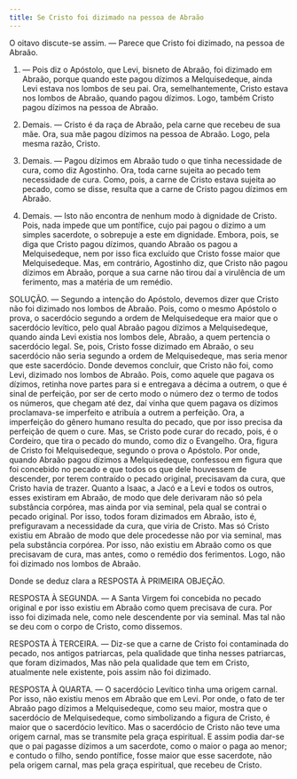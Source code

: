 ```yaml
---
title: Se Cristo foi dizimado na pessoa de Abraão
---
```


O oitavo discute-se assim. — Parece que Cristo foi dizimado, na pessoa de Abraão.  

1. — Pois diz o Apóstolo, que Levi, bisneto de Abraão, foi dizimado em Abraão, porque quando este pagou dízimos a Melquisedeque, ainda Levi estava nos lombos de seu pai. Ora, semelhantemente, Cristo estava nos lombos de Abraão, quando pagou dízimos. Logo, também Cristo pagou dízimos na pessoa de Abraão.  

2. Demais. — Cristo é da raça de Abraão, pela carne que recebeu de sua mãe. Ora, sua mãe pagou dízimos na pessoa de Abraão. Logo, pela mesma razão, Cristo. 

3. Demais. — Pagou dízimos em Abraão tudo o que tinha necessidade de cura, como diz Agostinho. Ora, toda carne sujeita ao pecado tem necessidade de cura. Como, pois, a carne de Cristo estava sujeita ao pecado, como se disse, resulta que a carne de Cristo pagou dízimos em Abraão.  

4. Demais. — Isto não encontra de nenhum modo à dignidade de Cristo. Pois, nada impede que um pontífice, cujo pai pagou o dizimo a um simples sacerdote, o sobrepuje a este em dignidade. Embora, pois, se diga que Cristo pagou dízimos, quando Abraão os pagou a Melquisedeque, nem por isso fica excluído que Cristo fosse maior que Melquisedeque.  Mas, em contrário, Agostinho diz, que Cristo não pagou dízimos em Abraão, porque a sua carne não tirou daí a virulência de um ferimento, mas a matéria de um remédio.  

SOLUÇÃO. — Segundo a intenção do Apóstolo, devemos dizer que Cristo não foi dizimado nos lombos de Abraão. Pois, como o mesmo Apóstolo o prova, o sacerdócio segundo a ordem de Melquisedeque era maior que o sacerdócio levítico, pelo qual Abraão pagou dízimos a Melquisedeque, quando ainda Levi existia nos lombos dele, Abraão, a quem pertencia o sacerdócio legal. Se, pois, Cristo fosse dizimado em Abraão, o seu sacerdócio não seria segundo a ordem de Melquisedeque, mas seria menor que este sacerdócio. Donde devemos concluir, que Cristo não foi, como Levi, dizimado nos lombos de Abraão. Pois, como aquele que pagava os dízimos, retinha nove partes para si e entregava a décima a outrem, o que é sinal de perfeição, por ser de certo modo o número dez o termo de todos os números, que chegam até dez, daí vinha que quem pagava os dízimos proclamava-se imperfeito e atribuía a outrem a perfeição. Ora, a imperfeição do gênero humano resulta do pecado, que por isso precisa da perfeição de quem o cure. Mas, se Cristo pode curar do recado, pois, é o Cordeiro, que tira o pecado do mundo, como diz o Evangelho. Ora, figura de Cristo foi Melquisedeque, segundo o prova o Apóstolo. Por onde, quando Abraão pagou dízimos a Melquisedeque, confessou em figura que foi concebido no pecado e que todos os que dele houvessem de descender, por terem contraído o pecado original, precisavam da cura, que Cristo havia de trazer. Quanto a Isaac, a Jacó e a Levi e todos os outros, esses existiram em Abraão, de modo que dele derivaram não só pela substância corpórea, mas ainda por via seminal, pela qual se contrai o pecado original. Por isso, todos foram dizimados em Abraão, isto é, prefiguravam a necessidade da cura, que viria de Cristo. Mas só Cristo existiu em Abraão de modo que dele procedesse não por via seminal, mas pela substância corpórea. Por isso, não existiu em Abraão como os que precisavam de cura, mas antes, como o remédio dos ferimentos. Logo, não foi dizimado nos lombos de Abraão.  

Donde se deduz clara a RESPOSTA À PRIMEIRA OBJEÇÃO.  

RESPOSTA À SEGUNDA. — A Santa Virgem foi concebida no pecado original e por isso existiu em Abraão como quem precisava de cura. Por isso foi dizimada nele, como nele descendente por via seminal. Mas tal não se deu com o corpo de Cristo, como dissemos.  

RESPOSTA À TERCEIRA. — Diz-se que a carne de Cristo foi contaminada do pecado, nos antigos patriarcas, pela qualidade que tinha nesses patriarcas, que foram dizimados, Mas não pela qualidade que tem em Cristo, atualmente nele existente, pois assim não foi dizimado.  

RESPOSTA À QUARTA. — O sacerdócio Levítico tinha uma origem carnal. Por isso, não existiu menos em Abraão que em Levi. Por onde, o fato de ter Abraão pago dízimos a Melquisedeque, como seu maior, mostra que o sacerdócio de Melquisedeque, como simbolizando a figura de Cristo, é maior que o sacerdócio levítico. Mas o sacerdócio de Cristo não teve uma origem carnal, mas se transmite pela graça espiritual. E assim podia dar-se que o pai pagasse dízimos a um sacerdote, como o maior o paga ao menor; e contudo o filho, sendo pontífice, fosse maior que esse sacerdote, não pela origem carnal, mas pela graça espiritual, que recebeu de Cristo.